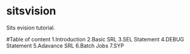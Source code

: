 # sitsvision
Sits evision tutorial. 


#Table of content
1.Introduction
2.Basic SRL
3.SEL Statement
4.DEBUG Statement
5.Adavance SRL
6.Batch Jobs
7.SYP
